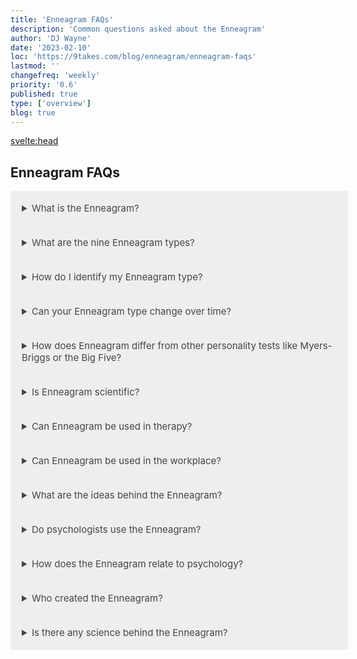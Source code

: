 ```yaml
---
title: 'Enneagram FAQs'
description: 'Common questions asked about the Enneagram'
author: 'DJ Wayne'
date: '2023-02-10'
loc: 'https://9takes.com/blog/enneagram/enneagram-faqs'
lastmod: ''
changefreq: 'weekly'
priority: '0.6'
published: true
type: ['overview']
blog: true
---
```


<svelte:head>
  <!-- <meta property="og:image" content="" /> -->
  <link rel="canonical" href="https://9takes.com/blog/enneagram/enneagram-faqs">
</svelte:head>

<h2>Enneagram FAQs</h2>

<details>
<summary class="accordion">What is the Enneagram?</summary>
<div class="panel">
  <p >The Enneagram is a personality framework that describes nine distinct personality types, each with its own unique motivations, fears, and core values. Each type is represented by a number, and individuals may identify with one or more of these types based on their personality traits and tendencies. The Enneagram system can be used as a tool for self-awareness and personal growth, as well as for understanding and improving relationships communication, and team dynamics in various settings.</p>
  <a href="/blog/enneagram/enneagram-tldr" >TLDR </a>
  </div>
</details>

<details>
<summary class="accordion">What are the nine Enneagram types?</summary>
<div class="panel" style="margin: 16px 0">
  <p>The nine Enneagram types are as follows:</p>
  <ul>
    <li>Type 1: The Perfectionist</li>
    <li>Type 2: The Helper</li>
    <li>Type 3: The Achiever</li>
    <li>Type 4: The Individualist</li>
    <li>Type 5: The Investigator</li>
    <li>Type 6: The Loyalist</li>
    <li>Type 7: The Enthusiast</li>
    <li>Type 8: The Challenger</li>
    <li>Type 9: The Peacemaker</li>
    </ul>

  <!-- - Type 1: The Perfectionist
  + Type 2: The Helper
  + Type 3: The Achiever
  + Type 4: The Individualist
  + Type 5: The Investigator
  + Type 6: The Loyalist
  + Type 7: The Enthusiast
  + Type 8: The Challenger
  + Type 9: The Peacemaker -->

  <p >Each type is characterized by a core motivation, core fear, and core desire that underlie their personality and
    behavior patterns.</p>

</div>
</details>

<details>
<summary class="accordion">How do I identify my Enneagram type?</summary>
  <p class="panel">There are various online tests and assessments that can help individuals identify their Enneagram type, but these
    should be used as a starting point for self-reflection and exploration, rather than as a definitive answer. The
    Enneagram system is complex and nuanced, and it can take time and self-awareness to accurately identify one's type.
    Some individuals may find it helpful to read about each type and reflect on which one resonates most with their
    personality traits, tendencies, and motivations.</p>

</details>

<details>
<summary class="accordion">Can your Enneagram type change over time?</summary>
  <p class="panel">While individuals may exhibit traits or tendencies from other Enneagram types throughout their lives, the core
    motivations, fears, and desires that define each type typically remain relatively stable over time. However, the
    Enneagram system emphasizes personal growth and self-awareness, and individuals can work to become more balanced and
    integrated within their type, as well as to develop traits and qualities associated with other types.

  </p>
</details>

<details>
<summary class="accordion">How does Enneagram differ from other personality tests like Myers-Briggs or the Big
  Five?</summary>
  <p class="panel">The Enneagram differs from other personality tests in its focus on core motivations and fears, as well as its
    emphasis on personal growth and self-awareness. While other tests may categorize individuals based on traits or
    tendencies, the Enneagram seeks to uncover the underlying motivations and desires that drive behavior. Additionally,
    the Enneagram can be used as a tool for personal growth and self-awareness, while other tests may primarily be used
    for career or job placement.</p>

</details>

<details>
<summary class="accordion">Is Enneagram scientific?</summary>

  <p class="panel">The Enneagram system is not based on scientific research or empirical data, but rather on anecdotal evidence
  and personal observation. The official origins are somewhat convoluted but can be traced back to a Chilean psychiatrist Claudio
  Naranjo and further back to a Bolivian spiritual teacher named Oscar Ichazo. However, the general principles of the enneagram are
  eerily similar to Sigmund Freud's works on the id, ego and superego. Furthermore this three part distinction of the human psyche
  goes even further back and parallels Plato's description of the human soul (<a href="/blog/enneagram/enneagram-lineage" >see here</a>).
    </p>

</details>

<details>
<summary class="accordion">Can Enneagram be used in therapy?</summary>
  <p class="panel">Yes, the Enneagram can be used in therapy as a tool for increasing self-awareness, understanding core motivations
    and fears, and improving communication and relationship dynamics. Therapists may use the Enneagram in conjunction
    with other therapeutic modalities to help clients achieve personal growth and healing.</p>
</details>

<details>
<summary class="accordion">Can Enneagram be used in the workplace?</summary>
  <p class="panel">Yes, the Enneagram can be used in the workplace to <a href="/blog/enneagram/enneagram-team-dynamics" >improve team dynamics</a>, communication, and conflict resolution.
    Employers may use the Enneagram as a <a href="/blog/enneagram/enneagram-workplace-team-building">tool for leadership development</a>, <a href="/blog/enneagram/enneagram-team-diversity">talent management</a>, and <a href="/blog/enneagram/enneagram-types-working-in-teams">working-in-teams</a>.
    Additionally, understanding individual Enneagram types can help employees better understand their own</p>

</details>

<details>
<summary class="accordion">What are the ideas behind the Enneagram?</summary>
  <p class="panel">At a high level the Enneagram delves into personality, motivations, and personal growth. As you get deeper into it you explore the
  9 types, the centers of intelligence, connecting lines, instincts, and wings (<a href="/blog/enneagram/enneagram-concepts">see here</a>).</p>
</details>

<details>
<summary class="accordion">Do psychologists use the Enneagram?</summary>
  <p class="panel">Some psychologists use the Enneagram as a tool for self-discovery and personal growth, recognizing its value in fostering
  self-awareness, understanding motivations, and identifying areas for development.</p>
</details>

<details>
<summary class="accordion">How does the Enneagram relate to psychology?</summary>
  <p class="panel">The Enneagram is a psychological and spiritual framework that shares similarities with other theories, such as Freud's
  model of the human psyche and Plato's concept of the human soul (<a href="/blog/enneagram/enneagram-lineage">see here</a>), offering
  insights into human behavior and growth.</p>
</details>

<details>
<summary class="accordion">Who created the Enneagram?</summary>
  <p class="panel">The modern Enneagram system was developed by Oscar Ichazo and further refined by Claudio Naranjo, with roots in ancient
  wisdom traditions, including the Desert Fathers, Kabbalah, and Sufi tradition (<a href="/blog/enneagram/enneagram-influences">see here</a>).</p>
</details>

<details>
<summary class="accordion">Is there any science behind the Enneagram?</summary>
  <p class="panel">While the Enneagram has gained recognition in psychology and personal development fields, it is not as extensively
  researched as other personality theories. However, some studies and anecdotal evidence support its usefulness in understanding personality
  patterns.</p>
</details>

<script>
  // if(process.browser){
  //   var acc = document.getElementsByClassName("accordion");
  //   var i;

  //   for (i = 0; i < acc.length; i++) {
  //     acc[i].addEventListener("click", function () {
  //       this.classList.toggle("active");
  //       var panel = this.nextElementSibling;
  //       if (panel.style.display === "block") {
  //         panel.style.display = "none";
  //       } else {
  //         panel.style.display = "block";
  //       }
  //     });
  //   }
  // }
</script>

<div>
   <script type="application/ld+json">

{
"@type": "FAQPage",
"http://schema.org/about": {
"@type": "http://schema.org/Thing",
"http://schema.org/name": "Enneagram, Team Building, Diverse Teams, Balanced Teams"
},
"http://schema.org/author": {
"@type": "http://schema.org/Person",
"http://schema.org/name": "DJ Wayne"
},
"http://schema.org/dateModified": {
"@type": "http://schema.org/Date",
"@value": "2023-04-12"
},
"http://schema.org/datePublished": {
"@type": "http://schema.org/Date",
"@value": "2023-02-10"
},

    	"mainEntity": [
    		{
    			"@type": "Question",
    			"name": "What is the Enneagram?",
    			"acceptedAnswer": {
    				"@type": "Answer",
    				"text": "The Enneagram is a personality framework that describes nine distinct personality types, each with its own unique motivations, fears, and core values. Each type is represented by a number, and individuals may identify with one or more of these types based on their personality traits and tendencies. The Enneagram system can be used as a tool for self-awareness and personal growth, as well as for understanding and improving relationships, communication, and team dynamics in various settings."
    			}
    		},
    		{
    			"@type": "Question",
    			"name": "What are the nine Enneagram types?",
    			"acceptedAnswer": {
    				"@type": "Answer",
    				"text": "The nine Enneagram types are as follows: Type 1: The Perfectionist, Type 2: The Helper, Type 3: The Achiever, Type 4: The Individualist, Type 5: The Investigator, Type 6: The Loyalist, Type 7: The Enthusiast, Type 8: The Challenger, Type 9: The Peacemaker. Each type is characterized by a core motivation, core fear, and core desire that underlie their personality and behavior patterns."
    			}
    		},
    		{
    			"@type": "Question",
    			"name": "How do I identify my Enneagram type?",
    			"acceptedAnswer": {
    				"@type": "Answer",
    				"text": "There are various online tests and assessments that can help individuals identify their Enneagram type, but these should be used as a starting point for self-reflection and exploration, rather than as a definitive answer. The Enneagram system is complex and nuanced, and it can take time and self-awareness to accurately identify one's type. Some individuals may find it helpful to read about each type and reflect on which one resonates most with their personality traits, tendencies, and motivations."
    			}
    		},
    		{
    			"@type": "Question",
    			"name": "Can your Enneagram type change over time?",
    			"acceptedAnswer": {
    				"@type": "Answer",
    				"text": "While individuals may exhibit traits or tendencies from other Enneagram types throughout their lives, the core motivations, fears, and desires that define each type typically remain relatively stable over time. However, the Enneagram system emphasizes personal growth and self-awareness, and individuals can work to become more balanced and integrated within their type, as well as to develop traits and qualities associated with other types."
    			}
    		},
    		{
    			"@type": "Question",
    			"name": "How does Enneagram differ from other personality tests like Myers-Briggs or the Big Five?",
    			"acceptedAnswer": {
    				"@type": "Answer",
    				"text": "The Enneagram differs from other personality tests in its focus on core motivations and fears, as well as its emphasis on personal growth and self-awareness. While other tests may categorize individuals based on traits or tendencies, the Enneagram seeks to uncover the underlying motivations and desires that drive behavior. Additionally, the Enneagram can be used as a tool for personal growth and self-awareness, while other tests may primarily be used for career or job placement."
    			}
    		},
    		{
    			"@type": "Question",
    			"name": "Is Enneagram scientific?",
    			"acceptedAnswer": {
    				"@type": "Answer",
    				"text": "The Enneagram system is not based on scientific research or empirical data, but rather on anecdotal evidence and personal observation. The official origins are somewhat convoluted but can be traced back to a Chilean psychiatrist Claudio Naranjo and further back to a Bolivian spiritual teacher named Oscar Ichazo. However, the general principles of the enneagram are eerily similar to Sigmund Freud's works on the id, ego and superego. Furthermore this three part distinction of the human psyche goes even further back and parallels Plato's description of the human soul."
    			}
    		},
    		{
    			"@type": "Question",
    			"name": "Can Enneagram be used in therapy?",
    			"acceptedAnswer": {
    				"@type": "Answer",
    				"text": "Yes, the Enneagram can be used in therapy as a tool for increasing self-awareness, understanding core motivations and fears, and improving communication and relationship dynamics. Therapists may use the Enneagram in conjunction with other therapeutic modalities to help clients achieve personal growth and healing."
    			}
    		},
    		{
    			"@type": "Question",
    			"name": "Can Enneagram be used in the workplace?",
    			"acceptedAnswer": {
    				"@type": "Answer",
    				"text": "Yes, the Enneagram can be used in the workplace to improve team dynamics, communication, and conflict resolution. Employers may use the Enneagram as a tool for leadership development, talent management, and working-in-teams. Additionally, understanding individual Enneagram types can help employees better understand their own."
    			}
    		},
    		{
    			"@type": "Question",
    			"name": "What are the ideas behind the Enneagram?",
    			"acceptedAnswer": {
    				"@type": "Answer",
    				"text": "At a high level, the Enneagram delves into personality, motivations, and growth. As you dive into it, you explore the 9 types, the centers of intelligence, connecting lines, instincts, and wings."
    			}
    		},
    		{
    			"@type": "Question",
    			"name": "Do psychologists use the Enneagram?",
    			"acceptedAnswer": {
    				"@type": "Answer",
    				"text": "Some psychologists use the Enneagram as a tool for self-discovery and personal growth, recognizing its value in fostering self-awareness, understanding motivations, and identifying areas for development."
    			}
    		},
    		{
    			"@type": "Question",
    			"name": "How does the Enneagram relate to psychology?",
    			"acceptedAnswer": {
    				"@type": "Answer",
    				"text": "The Enneagram is a psychological and spiritual framework that shares similarities with other theories, such as Freud's model of the human psyche and Plato's concept of the human soul, offering insights into human behavior and growth."
    			}
    		},
    		{
    			"@type": "Question",
    			"name": "Who created the Enneagram?",
    			"acceptedAnswer": {
    				"@type": "Answer",
    				"text": "The modern Enneagram system was developed by Oscar Ichazo and further refined by Claudio Naranjo, with roots in ancient wisdom traditions, including the Desert Fathers, Kabbalah, and Sufi tradition."
    			}
    		},
    		{
    			"@type": "Question",
    			"name": "Is there any science behind the Enneagram?",
    			"acceptedAnswer": {
    				"@type": "Answer",
    				"text": "While the Enneagram has gained recognition in psychology and personal development fields, it is not as extensively researched as other personality theories. However, some studies and anecdotal evidence support its usefulness in understanding personality patterns."
    			}
    		}
    	]
    }

</script>
</div>

<style>
  .accordion {

    background-color: #eee;
    color: #444;
    cursor: pointer;
    padding: 18px;
    width: 100%;
    border: none;
    text-align: left;
    outline: none;
    font-size: 15px;
    transition: 0.4s;

  }

  /*.panel:hover {

    background-color: #ccc;

}*/

  .panel {

    padding: 18px;
    /*display: none;*/
    background-color: white;
    overflow: hidden;

  }
</style>
